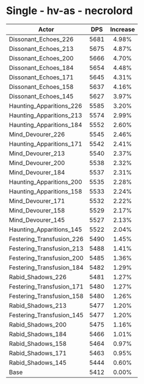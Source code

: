 # Single - hv-as - necrolord
| Actor | DPS | Increase |
|---|:---:|:---:|
|Dissonant_Echoes_226|5681|4.98%|
|Dissonant_Echoes_213|5675|4.87%|
|Dissonant_Echoes_200|5666|4.70%|
|Dissonant_Echoes_184|5654|4.48%|
|Dissonant_Echoes_171|5645|4.31%|
|Dissonant_Echoes_158|5637|4.16%|
|Dissonant_Echoes_145|5627|3.97%|
|Haunting_Apparitions_226|5585|3.20%|
|Haunting_Apparitions_213|5574|2.99%|
|Haunting_Apparitions_184|5552|2.60%|
|Mind_Devourer_226|5545|2.46%|
|Haunting_Apparitions_171|5542|2.41%|
|Mind_Devourer_213|5540|2.37%|
|Mind_Devourer_200|5538|2.32%|
|Mind_Devourer_184|5537|2.31%|
|Haunting_Apparitions_200|5535|2.28%|
|Haunting_Apparitions_158|5533|2.24%|
|Mind_Devourer_171|5532|2.22%|
|Mind_Devourer_158|5529|2.17%|
|Mind_Devourer_145|5527|2.13%|
|Haunting_Apparitions_145|5522|2.04%|
|Festering_Transfusion_226|5490|1.45%|
|Festering_Transfusion_213|5488|1.41%|
|Festering_Transfusion_200|5485|1.36%|
|Festering_Transfusion_184|5482|1.29%|
|Rabid_Shadows_226|5481|1.27%|
|Festering_Transfusion_171|5480|1.27%|
|Festering_Transfusion_158|5480|1.26%|
|Rabid_Shadows_213|5477|1.20%|
|Festering_Transfusion_145|5477|1.20%|
|Rabid_Shadows_200|5475|1.16%|
|Rabid_Shadows_184|5466|1.01%|
|Rabid_Shadows_158|5464|0.97%|
|Rabid_Shadows_171|5463|0.95%|
|Rabid_Shadows_145|5444|0.60%|
|Base|5412|0.00%|
